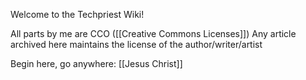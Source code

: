 Welcome to the Techpriest Wiki!

All parts by me are CCO ([[Creative Commons Licenses]])
Any article archived here maintains the license of the author/writer/artist

Begin here, go anywhere:
[[Jesus Christ]]